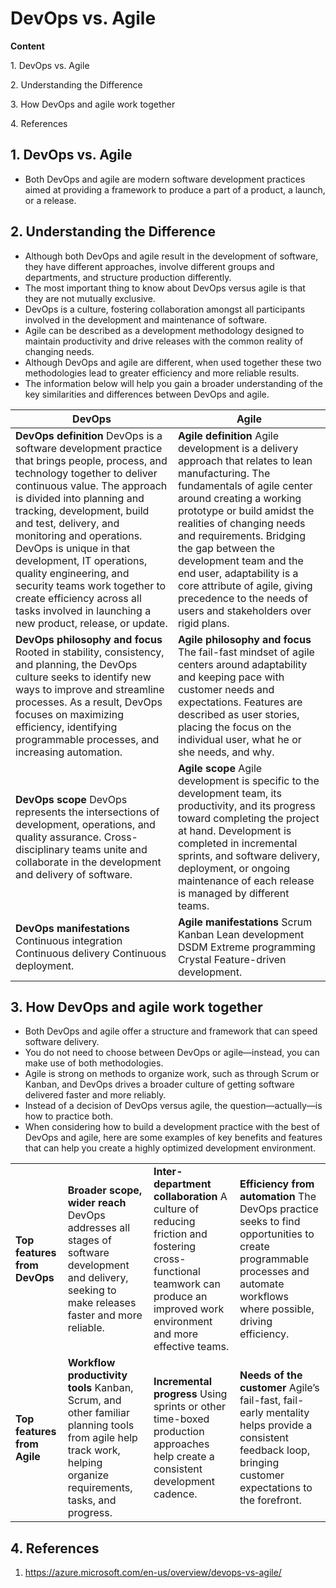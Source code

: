 # DevOps vs. Agile

**Content**

1\. DevOps vs. Agile

2\. Understanding the Difference

3\. How DevOps and agile work together

4\. References

## 1. DevOps vs. Agile

-   Both DevOps and agile are modern software development practices aimed at providing a framework to produce a part of a product, a launch, or a release.

## 2. Understanding the Difference

-   Although both DevOps and agile result in the development of software, they have different approaches, involve different groups and departments, and structure production differently.
-   The most important thing to know about DevOps versus agile is that they are not mutually exclusive.
-   DevOps is a culture, fostering collaboration amongst all participants involved in the development and maintenance of software.
-   Agile can be described as a development methodology designed to maintain productivity and drive releases with the common reality of changing needs.
-   Although DevOps and agile are different, when used together these two methodologies lead to greater efficiency and more reliable results.
-   The information below will help you gain a broader understanding of the key similarities and differences between DevOps and agile.

| **DevOps**                                                                                                                                                                                                                                                                                                                                                                                                                                                                            | **Agile**                                                                                                                                                                                                                                                                                                                                                                                                                      |
|---------------------------------------------------------------------------------------------------------------------------------------------------------------------------------------------------------------------------------------------------------------------------------------------------------------------------------------------------------------------------------------------------------------------------------------------------------------------------------------|--------------------------------------------------------------------------------------------------------------------------------------------------------------------------------------------------------------------------------------------------------------------------------------------------------------------------------------------------------------------------------------------------------------------------------|
| **DevOps definition** DevOps is a software development practice that brings people, process, and technology together to deliver continuous value. The approach is divided into planning and tracking, development, build and test, delivery, and monitoring and operations. DevOps is unique in that development, IT operations, quality engineering, and security teams work together to create efficiency across all tasks involved in launching a new product, release, or update. | **Agile definition** Agile development is a delivery approach that relates to lean manufacturing. The fundamentals of agile center around creating a working prototype or build amidst the realities of changing needs and requirements. Bridging the gap between the development team and the end user, adaptability is a core attribute of agile, giving precedence to the needs of users and stakeholders over rigid plans. |
| **DevOps philosophy and focus** Rooted in stability, consistency, and planning, the DevOps culture seeks to identify new ways to improve and streamline processes. As a result, DevOps focuses on maximizing efficiency, identifying programmable processes, and increasing automation.                                                                                                                                                                                               | **Agile philosophy and focus** The fail-fast mindset of agile centers around adaptability and keeping pace with customer needs and expectations. Features are described as user stories, placing the focus on the individual user, what he or she needs, and why.                                                                                                                                                              |
| **DevOps scope** DevOps represents the intersections of development, operations, and quality assurance. Cross-disciplinary teams unite and collaborate in the development and delivery of software.                                                                                                                                                                                                                                                                                   | **Agile scope** Agile development is specific to the development team, its productivity, and its progress toward completing the project at hand. Development is completed in incremental sprints, and software delivery, deployment, or ongoing maintenance of each release is managed by different teams.                                                                                                                     |
| **DevOps manifestations** Continuous integration Continuous delivery Continuous deployment.                                                                                                                                                                                                                                                                                                                                                                                           | **Agile manifestations** Scrum Kanban Lean development DSDM Extreme programming Crystal Feature-driven development.                                                                                                                                                                                                                                                                                                            |

## 3. How DevOps and agile work together

-   Both DevOps and agile offer a structure and framework that can speed software delivery.
-   You do not need to choose between DevOps or agile—instead, you can make use of both methodologies.
-   Agile is strong on methods to organize work, such as through Scrum or Kanban, and DevOps drives a broader culture of getting software delivered faster and more reliably.
-   Instead of a decision of DevOps versus agile, the question—actually—is how to practice both.
-   When considering how to build a development practice with the best of DevOps and agile, here are some examples of key benefits and features that can help you create a highly optimized development environment.

|                              |                                                                                                                                                                  |                                                                                                                                                                              |                                                                                                                                                                            |
|------------------------------|------------------------------------------------------------------------------------------------------------------------------------------------------------------|------------------------------------------------------------------------------------------------------------------------------------------------------------------------------|----------------------------------------------------------------------------------------------------------------------------------------------------------------------------|
| **Top features from DevOps** | **Broader scope, wider reach** DevOps addresses all stages of software development and delivery, seeking to make releases faster and more reliable.              | **Inter-department collaboration** A culture of reducing friction and fostering cross-functional teamwork can produce an improved work environment and more effective teams. | **Efficiency from automation** The DevOps practice seeks to find opportunities to create programmable processes and automate workflows where possible, driving efficiency. |
| **Top features from Agile**  | **Workflow productivity tools** Kanban, Scrum, and other familiar planning tools from agile help track work, helping organize requirements, tasks, and progress. | **Incremental progress** Using sprints or other time-boxed production approaches help create a consistent development cadence.                                               | **Needs of the customer** Agile’s fail-fast, fail-early mentality helps provide a consistent feedback loop, bringing customer expectations to the forefront.               |

## 4. References

1.  https://azure.microsoft.com/en-us/overview/devops-vs-agile/
